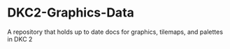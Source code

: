# DKC2-Graphics-Data
 A repository that holds up to date docs for graphics, tilemaps, and palettes in DKC 2
